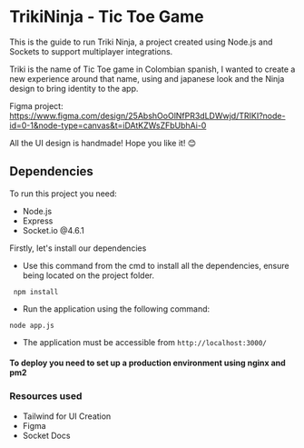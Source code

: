 
# TrikiNinja - Tic Toe Game

This is the guide to run Triki Ninja, a project created using Node.js and Sockets to support multiplayer integrations.

Triki is the name of Tic Toe game in Colombian spanish, I wanted to create a new experience around that name, using and japanese look and the Ninja design to bring identity to the app.

Figma project: https://www.figma.com/design/25AbshOoOlNfPR3dLDWwjd/TRIKI?node-id=0-1&node-type=canvas&t=iDAtKZWsZFbUbhAi-0

All the UI design is handmade! Hope you like it! 😊

## Dependencies

To run this project you need:
  - Node.js
  - Express
  - Socket.io @4.6.1

Firstly, let's install our dependencies

- Use this command from the cmd to install all the dependencies, ensure being located on the project folder.
```
 npm install
  ```
- Run the application using the following command:
```
node app.js
 ```
- The application must be accessible from `http://localhost:3000/`

#### To deploy you need to set up a production environment using nginx and pm2

### Resources used
- Tailwind for UI Creation
- Figma 
- Socket Docs

